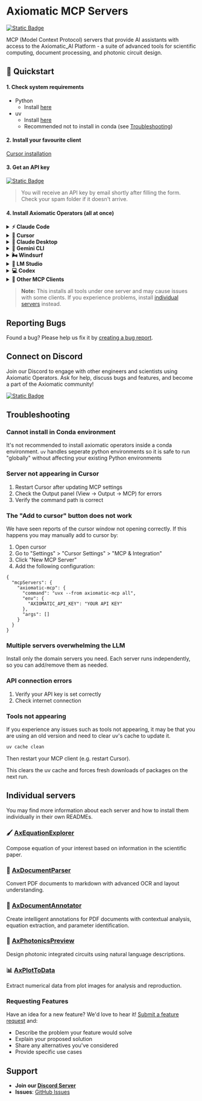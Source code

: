 # Axiomatic MCP Servers

[![Static Badge](https://img.shields.io/badge/Join%20Discord-5865f2?style=flat)](https://discord.gg/KKU97ZR5)

MCP (Model Context Protocol) servers that provide AI assistants with access to the Axiomatic_AI Platform - a suite of advanced tools for scientific computing, document processing, and photonic circuit design.

## 🚀 Quickstart

#### 1. Check system requirements

- Python
  - Install [here](https://www.python.org/downloads/)
- uv
  - Install [here](https://docs.astral.sh/uv/getting-started/installation/)
  - Recommended not to install in conda (see [Troubleshooting](#troubleshooting))

#### 2. Install your favourite client

[Cursor installation](https://cursor.com/docs/cli/installation)

#### 3. Get an API key

[![Static Badge](https://img.shields.io/badge/Get%20your%20API%20key-6EB700?style=flat)](https://docs.google.com/forms/d/e/1FAIpQLSfScbqRpgx3ZzkCmfVjKs8YogWDshOZW9p-LVXrWzIXjcHKrQ/viewform)

> You will receive an API key by email shortly after filling the form. Check your spam folder if it doesn't arrive.

#### 4. Install Axiomatic Operators (all at once)

<details>
<summary><strong>⚡ Claude Code</strong></summary>

```bash
claude mcp add axiomatic-mcp --env AXIOMATIC_API_KEY=your-api-key-here -- uvx --from axiomatic-mcp all
```

</details>

<details>
<summary><strong>🔷 Cursor</strong></summary>

[![Install MCP Server](https://cursor.com/deeplink/mcp-install-dark.svg)](https://cursor.com/en/install-mcp?name=axiomatic-mcp&config=eyJjb21tYW5kIjoidXZ4IC0tZnJvbSBheGlvbWF0aWMtbWNwIGFsbCIsImVudiI6eyJBWElPTUFUSUNfQVBJX0tFWSI6InlvdXItYXBpLWtleS1oZXJlIn19)

</details>

<details>
<summary><strong>🤖 Claude Desktop</strong></summary>

1. Open Claude Desktop settings → Developer → Edit MCP config
2. Add this configuration:

```json
{
  "mcpServers": {
    "axiomatic-mcp": {
      "command": "uvx",
      "args": ["--from", "axiomatic-mcp", "all"],
      "env": {
        "AXIOMATIC_API_KEY": "your-api-key-here"
      }
    }
  }
}
```

3. Restart Claude Desktop

</details>

<details>
<summary><strong>🔮 Gemini CLI</strong></summary>

Follow the MCP install guide and use the standard configuration above.  
See the official instructions here: [Gemini CLI MCP Server Guide](https://github.com/google-gemini/gemini-cli/blob/main/docs/tools/mcp-server.md#configure-the-mcp-server-in-settingsjson)

```json
{
  "axiomatic-mcp": {
    "command": "uvx",
    "args": ["--from", "axiomatic-mcp", "all"],
    "env": {
      "AXIOMATIC_API_KEY": "your-api-key-here"
    }
  }
}
```

</details>

<details>
<summary><strong>🌬️ Windsurf</strong></summary>

Follow the [Windsurf MCP documentation](https://docs.windsurf.com/windsurf/cascade/mcp).  
Use the standard configuration above.

```json
{
  "axiomatic-mcp": {
    "command": "uvx",
    "args": ["--from", "axiomatic-mcp", "all"],
    "env": {
      "AXIOMATIC_API_KEY": "your-api-key-here"
    }
  }
}
```

</details>

<details>
<summary><strong>🧪 LM Studio</strong></summary>

#### Click the button to install:

[![Install MCP Server](https://files.lmstudio.ai/deeplink/mcp-install-light.svg)](https://lmstudio.ai/install-mcp?name=axiomatic-mcp&config=eyJjb21tYW5kIjoidXZ4IiwiYXJncyI6WyItLWZyb20iLCJheGlvbWF0aWMtbWNwIiwiYWxsIl19)

> **Note:** After installing via the button, open LM Studio MCP settings and add:
>
> ```json
> "env": {
>   "AXIOMATIC_API_KEY": "your-api-key-here"
> }
> ```

</details>

<details>
<summary><strong>💻 Codex</strong></summary>

Create or edit the configuration file `~/.codex/config.toml` and add:

```toml
[mcp_servers.axiomatic-mcp]
command = "uvx"
args = ["--from", "axiomatic-mcp", "all"]
```

For more information, see the [Codex MCP documentation](https://github.com/openai/codex/blob/main/codex-rs/config.md#mcp_servers)

</details> 
<details>
<summary><strong>🌊 Other MCP Clients</strong></summary>

Use this server configuration:

```json
{
  "command": "uvx",
  "args": ["--from", "axiomatic-mcp", "all"],
  "env": {
    "AXIOMATIC_API_KEY": "your-api-key-here"
  }
}
```

</details>

> **Note:** This installs all tools under one server and may cause issues with some clients. If you experience problems, install [individual servers](#individual-servers) instead.

## Reporting Bugs

Found a bug? Please help us fix it by [creating a bug report](https://github.com/Axiomatic-AI/ax-mcp/issues/new?template=bug_report.md).

## Connect on Discord

Join our Discord to engage with other engineers and scientists using Axiomatic Operators. Ask for help, discuss bugs and features, and become a part of the Axiomatic community!

[![Static Badge](https://img.shields.io/badgeP/Join%20Discord-5865f2?style=flat)](https://discord.gg/KKU97ZR5)

## Troubleshooting

### Cannot install in Conda environment

It's not recommended to install axiomatic operators inside a conda environment. `uv` handles seperate python environments so it is safe to run "globally" without affecting your existing Python environments

### Server not appearing in Cursor

1. Restart Cursor after updating MCP settings
2. Check the Output panel (View → Output → MCP) for errors
3. Verify the command path is correct

### The "Add to cursor" button does not work

We have seen reports of the cursor window not opening correctly. If this happens you may manually add to cursor by:

1. Open cursor
2. Go to "Settings" > "Cursor Settings" > "MCP & Integration"
3. Click "New MCP Server"
4. Add the following configuration:

```
{
  "mcpServers": {
    "axiomatic-mcp": {
      "command": "uvx --from axiomatic-mcp all",
      "env": {
        "AXIOMATIC_API_KEY": "YOUR API KEY"
      },
      "args": []
    }
  }
}
```

### Multiple servers overwhelming the LLM

Install only the domain servers you need. Each server runs independently, so you can add/remove them as needed.

### API connection errors

1. Verify your API key is set correctly
2. Check internet connection

### Tools not appearing

If you experience any issues such as tools not appearing, it may be that you are using an old version and need to clear uv's cache to update it.

```bash
uv cache clean
```

Then restart your MCP client (e.g. restart Cursor).

This clears the uv cache and forces fresh downloads of packages on the next run.

## Individual servers

You may find more information about each server and how to install them individually in their own READMEs.

### 🖌️ [AxEquationExplorer](https://github.com/Axiomatic-AI/ax-mcp/tree/main/axiomatic_mcp/servers/equations/)

Compose equation of your interest based on information in the scientific paper.

### 📄 [AxDocumentParser](https://github.com/Axiomatic-AI/ax-mcp/tree/main/axiomatic_mcp/servers/documents/)

Convert PDF documents to markdown with advanced OCR and layout understanding.

### 📝 [AxDocumentAnnotator](https://github.com/Axiomatic-AI/ax-mcp/tree/main/axiomatic_mcp/servers/annotations/)

Create intelligent annotations for PDF documents with contextual analysis, equation extraction, and parameter identification.

### 🔬 [AxPhotonicsPreview](https://github.com/Axiomatic-AI/ax-mcp/tree/main/axiomatic_mcp/servers/pic/)

Design photonic integrated circuits using natural language descriptions.

### 📊 [AxPlotToData](https://github.com/Axiomatic-AI/ax-mcp/tree/main/axiomatic_mcp/servers/plots/)

Extract numerical data from plot images for analysis and reproduction.

### Requesting Features

Have an idea for a new feature? We'd love to hear it! [Submit a feature request](https://github.com/Axiomatic-AI/ax-mcp/issues/new?template=feature_request.md) and:

- Describe the problem your feature would solve
- Explain your proposed solution
- Share any alternatives you've considered
- Provide specific use cases

## Support

- **Join our [Discord Server](https://discord.gg/KKU97ZR5)**
- **Issues**: [GitHub Issues](https://github.com/Axiomatic-AI/ax-mcp/issues)

